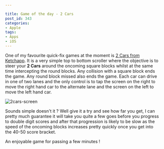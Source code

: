 ```yaml
---

title: Game of the day - 2 Cars
post_id: 343
categories: 
- Apple
tags:
- Apps
- iOS
---
```


One of my favourite quick-fix games at the moment is 
[2 Cars from Ketchapp](https://geo.itunes.apple.com/gb/app/2-cars/id936839198?mt=8&at=1000lbQg). It is a very simple top to bottom scroller where the objective is to steer your 
**2 Cars**
 around the oncoming square blocks whilst at the same time intercepting the round blocks. Any collision with a square block ends the game. Any round block missed also ends the game. Each car can drive in one of two lanes and the only control is to tap the screen on the right to move the right hand car to the alternate lane and the screen on the left to move the left hand car.


![2cars-screen](http://ukmac.net/wp-content/uploads/2016/04/2cars-screen-169x300.png)

Sounds simple doesn't it ? Well give it a try and see how far you get, I can pretty much guarantee it will take you quite a few goes before you progress to double digit scores and after that progression is likely to be slow as the speed of the oncoming blocks increases pretty quickly once you get into the 40-50 score bracket.

An enjoyable game for passing a few minutes !